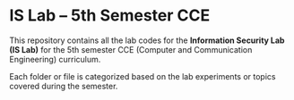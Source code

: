 # IS Lab – 5th Semester CCE

This repository contains all the lab codes for the **Information Security Lab (IS Lab)** for the 5th semester CCE (Computer and Communication Engineering) curriculum.

Each folder or file is categorized based on the lab experiments or topics covered during the semester.
